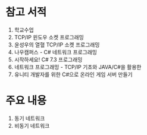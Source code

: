 # 참고 서적
1. 학교수업
2. TCP/IP 윈도우 소켓 프로그래밍
3. 윤성우의 열혈 TCP/IP 소켓 프로그래밍
4. 나우캠퍼스 - C# 네트워크 프로그래밍
5. 시작하세요! C# 7.3 프로그래밍 
6. 네트워크 프로그래밍 - TCP/IP 기초와 JAVA/C#을 활용한
7. 유니티 개발자를 위한 C#으로 온라인 게임 서버 만들기

# 주요 내용
1. 동기 네트워크
2. 비동기 네트워크
